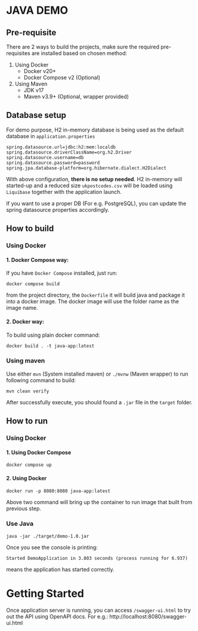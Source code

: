 # JAVA DEMO

## Pre-requisite
There are 2 ways to build the projects,
make sure the required pre-requisites are installed based on chosen method:

1. Using Docker
    - Docker v20+
    - Docker Compose v2 (Optional)
2. Using Maven
    - JDK v17
    - Maven v3.9+ (Optional, wrapper provided)

## Database setup
For demo purpose, H2 in-memory database is being used as the default database in `application.properties`
```properties
spring.datasource.url=jdbc:h2:mem:localdb
spring.datasource.driverClassName=org.h2.Driver
spring.datasource.username=db
spring.datasource.password=password
spring.jpa.database-platform=org.hibernate.dialect.H2Dialect
```
With above configuration, **there is no setup needed**.
H2 in-memory will started-up and a reduced size `ukpostcodes.csv` will be loaded using `Liquibase` together with the application launch.

If you want to use a proper DB (For e.g. PostgreSQL), you can update the 
spring datasource properties accordingly.

## How to build

### Using Docker

#### 1. Docker Compose way:
If you have `Docker Compose` installed, just run:
```
docker compose build
```
from the project directory, the `Dockerfile` it will build java and package it into a docker image. The docker image will use the folder name as the image name.

#### 2. Docker way:
To build using plain docker command:
```
docker build . -t java-app:latest
```

### Using maven
Use either `mvn` (System installed maven) or `./mvnw` (Maven wrapper) to run following command to build:
```
mvn clean verify
```
After successfully execute, you should found a `.jar` file in the `target` folder.


## How to run

### Using Docker

#### 1. Using Docker Compose
```
docker compose up
```

#### 2. Using Docker
```
docker run -p 8080:8080 java-app:latest
```

Above two command will bring up the container to run image that built from previous step.

### Use Java
```
java -jar ./target/demo-1.0.jar
```

Once you see the console is printing:
```
Started DemoApplication in 3.803 seconds (process running for 6.937)
```
means the application has started correctly.

# Getting Started
Once application server is running, 
you can access `/swagger-ui.html` to try out the API using OpenAPI docs.
For e.g.: http://localhost:8080/swagger-ui.html